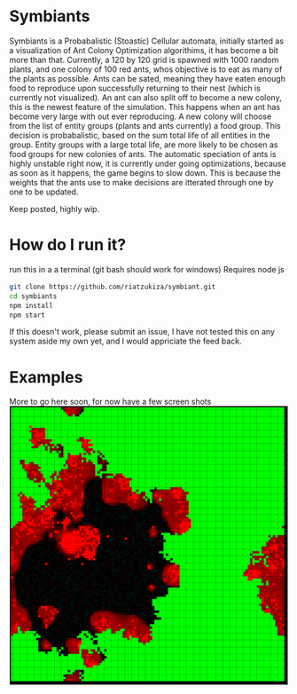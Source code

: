 # Symbiants

Symbiants is a Probabalistic (Stoastic) Cellular automata, initially started as a visualization of Ant Colony Optimization algorithims,
it has become a bit more than that.
Currently, a 120 by 120 grid is spawned with 1000 random plants, and one colony of 100 red ants, whos objective is to
eat as many of the plants as possible. Ants can be sated, meaning they have eaten enough food to reproduce upon 
successfully returning to their nest (which is currently not visualized). An ant can also split off to become a new colony, this
is the newest feature of the simulation. This happens when an ant has become very large with out ever reproducing. A new colony
will choose from the list of entity groups (plants and ants currently) a food group. This decision is probabalistic, based on the sum total life of all entities in the group. Entity groups with a large total life, are more likely to be chosen as food groups for new colonies of ants. The automatic speciation of ants is highly unstable right now, it is currently under going optimizations, because as soon as it happens, the game begins to slow down. This is because the weights that the ants use to make decisions are itterated through one by one to be updated.

Keep posted, highly wip.

# How do I run it?

run this in a a terminal (git bash should work for windows)
Requires node js
```bash
git clone https://github.com/riatzukiza/symbiant.git
cd symbiants
npm install
npm start
```

If this doesn't work, please submit an issue, I have not tested this on any system aside my own yet, and I would
appriciate the feed back.
# Examples
More to go here soon, for now have a few screen shots
![early stage of sim](https://raw.githubusercontent.com/riatzukiza/symbiant/master/images/early-sim.png)
